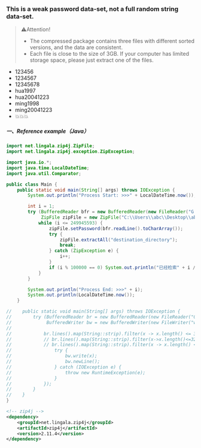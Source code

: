 ### This is a weak password data-set, not a full random string data-set.

> ⚠️Attention!
>
> - The compressed package contains three files with different sorted versions, and  the data are consistent. 
> - Each file is close to the size of 3GB. If your computer  has limited storage space, please just extract one of the files.

- 123456
- 1234567
- 12345678
- hua1997
- hua20041223
- ming1998
- ming20041223
- 💥💥💥



##### 一、Reference example（Java）

```java
import net.lingala.zip4j.ZipFile;
import net.lingala.zip4j.exception.ZipException;

import java.io.*;
import java.time.LocalDateTime;
import java.util.Comparator;

public class Main {
    public static void main(String[] args) throws IOException {
        System.out.println("Process Start: >>>" + LocalDateTime.now());

        int i = 1;
        try (BufferedReader bfr = new BufferedReader(new FileReader("G:\\weak_password_length_sorted.data"));
             ZipFile zipFile = new ZipFile("C:\\Users\\abc\\Desktop\\abc1.zip");) {
            while (i <= 249945593) {
                zipFile.setPassword(bfr.readLine().toCharArray());
                try {
                    zipFile.extractAll("destination_directory");
                    break;
                } catch (ZipException e) {
                    i++;
                }
                if (i % 100000 == 0) System.out.println("已经检索" + i / 10000 + "W条数据了，请稍后！");
            }
        }

        System.out.println("Process End: >>>" + i);
        System.out.println(LocalDateTime.now());
    }

//    public static void main(String[] args) throws IOException {
//        try (BufferedReader br = new BufferedReader(new FileReader("G:\\常见弱口令\\weak_password_name_sorted_desc.data"));
//             BufferedWriter bw = new BufferedWriter(new FileWriter("weak_password_length_sorted.data"))) {
//
//            br.lines().map(String::strip).filter(x -> x.length() <= 32).sorted(Comparator.comparingInt(String::length)).distinct().forEach(x -> {
//            // br.lines().map(String::strip).filter(x->x.length()<=32).sorted().distinct().forEach(x->{
//            // br.lines().map(String::strip).filter(x -> x.length() <= 32).sorted(Comparator.reverseOrder()).distinct().forEach(x -> {
//                try {
//                    bw.write(x);
//                    bw.newLine();
//                } catch (IOException e) {
//                    throw new RuntimeException(e);
//                }
//            });
//        }
//    }
}
```

```xml
<!-- zip4j -->
<dependency>
    <groupId>net.lingala.zip4j</groupId>
    <artifactId>zip4j</artifactId>
    <version>2.11.4</version>
</dependency>
```

